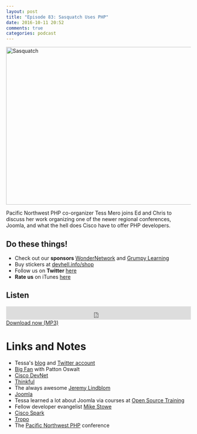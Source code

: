 ```yaml
---
layout: post
title: "Episode 83: Sasquatch Uses PHP"
date: 2016-10-11 20:52
comments: true
categories: podcast
---
```


<a data-flickr-embed="true"  href="https://www.flickr.com/photos/jimfischer/26436247304/in/photolist-Gh5Fij-s6xMwS-eaAVqU-auh9nW-4AdKEw-6s63KR-6s68Bp-4SDfm9-6sa7pN-6sakbC-6s6dxp-6u3jZp-eTZVAF-44E5de-6s61xD-8jdfZV-eUcbNY-3u27To-6sa6kN-87uzv1-6sajyb-cDfduC-6s6bw4-eQdSms-6fwFtJ-eUcgbN-9T1L1U-eTZSzt-6s6eEa-6s5WYH-5UR8AA-44Jb3S-6s6e4t-eTZQBt-4Sz3nH-eUcjw9-eTZR8D-eTZX7M-4RNcXx-8EjqQw-eTZTD6-bbQeHe-35UiHn-512Lya-7dHcRH-fvfAnb-ewgnAf-4RSwHS-eTZTpH-6fwJdA" title="Sasquatch"><img src="https://c1.staticflickr.com/8/7385/26436247304_f9c6c65d95_z.jpg" width="640" height="429" alt="Sasquatch"></a>

Pacific Northwest PHP co-organizer Tess Mero joins Ed and Chris to discuss her work organizing one of the newer regional conferences, Joomla, and what the hell does Cisco have to offer PHP developers.


## Do these things!

* Check out our **sponsors** [WonderNetwork](https://wondernetwork.com/) and [Grumpy Learning](https://grumpy-learning.com)
* Buy stickers at [devhell.info/shop](http://devhell.info/shop)
* Follow us on **Twitter** [here](https://twitter.com/dev_hell)
* **Rate us** on iTunes [here](http://itunes.apple.com/us/podcast/dev-hell/id489840699)

## Listen

<iframe frameborder='0' height='36px' scrolling='no' seamless src='https://simplecast.com/e/49655?style=dark' width='100%'></iframe>
<a href="http://audio.simplecast.com/49655.mp3" rel="enclosure">Download now (MP3)</a>


# Links and Notes

* Tessa's [blog](http://tessamero.com) and [Twitter account](https://twitter.com/tessamero)
* [Big Fan](http://www.imdb.com/title/tt1228953/) with Patton Oswalt
* [Cisco DevNet](https://developer.cisco.com/site/devnet/home/index.gsp)
* [Thinkful](https://thinkful.com)
* The always awesome [Jeremy Lindblom](https://twitter.com/jeremeamia)
* [Joomla](https://www.joomla.org)
* Tessa learned a lot about Joomla via courses at [Open Source Training](https://ostraining.com)
* Fellow developer evangelist [Mike Stowe](https://twitter.com/mikegstowe)
* [Cisco Spark](https://www.ciscospark.com/)
* [Tropo](https://www.tropo.com/)
* The [Pacific Northwest PHP](http://pnwphp.com/) conference

